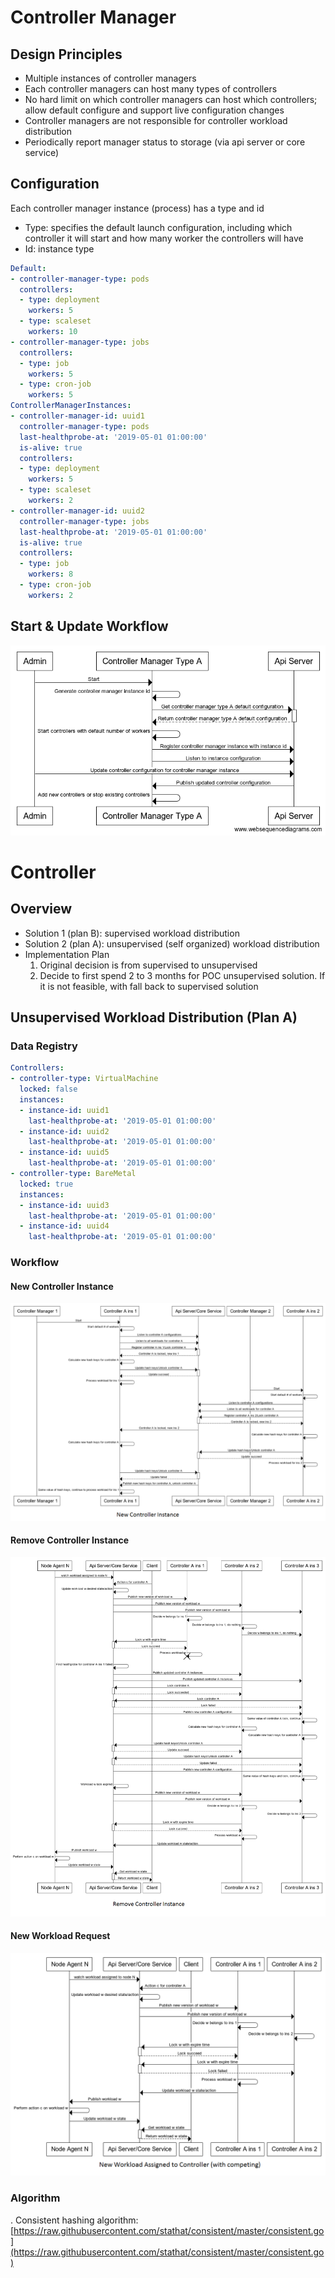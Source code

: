 # Controller Manager
## Design Principles
* Multiple instances of controller managers
* Each controller managers can host many types of controllers
* No hard limit on which controller managers can host which controllers; allow default configure and support live configuration changes
* Controller managers are not responsible for controller workload distribution
* Periodically report manager status to storage (via api server or core service)

## Configuration

Each controller manager instance (process) has a type and id
* Type: specifies the default launch configuration, including which controller it will start and how many worker the controllers will have
* Id: instance type

```yaml
Default:
- controller-manager-type: pods
  controllers:
  - type: deployment
    workers: 5
  - type: scaleset
    workers: 10
- controller-manager-type: jobs
  controllers:
  - type: job
    workers: 5
  - type: cron-job
    workers: 5
ControllerManagerInstances:
- controller-manager-id: uuid1
  controller-manager-type: pods
  last-healthprobe-at: '2019-05-01 01:00:00'
  is-alive: true
  controllers:
  - type: deployment
    workers: 5
  - type: scaleset
    workers: 2
- controller-manager-id: uuid2
  controller-manager-type: jobs
  last-healthprobe-at: '2019-05-01 01:00:00'
  is-alive: true
  controllers:
  - type: job
    workers: 8
  - type: cron-job
    workers: 2

```

## Start & Update Workflow

![alt text](ControllerManager-Start-Update-v1.png "Controller Manager Start & Update Workflow")

# Controller

## Overview
* Solution 1 (plan B): supervised workload distribution
* Solution 2 (plan A): unsupervised (self organized) workload distribution
* Implementation Plan
   1. Original decision is from supervised to unsupervised
   1. Decide to first spend 2 to 3 months for POC unsupervised solution. If it is not feasible, with fall back to supervised solution

## Unsupervised Workload Distribution (Plan A)
### Data Registry
```yaml
Controllers:
- controller-type: VirtualMachine
  locked: false
  instances:
  - instance-id: uuid1
    last-healthprobe-at: '2019-05-01 01:00:00'
  - instance-id: uuid2
    last-healthprobe-at: '2019-05-01 01:00:00'
  - instance-id: uuid5
    last-healthprobe-at: '2019-05-01 01:00:00'
- controller-type: BareMetal
  locked: true
  instances:
  - instance-id: uuid3
    last-healthprobe-at: '2019-05-01 01:00:00'
  - instance-id: uuid4
    last-healthprobe-at: '2019-05-01 01:00:00'
```

### Workflow
#### New Controller Instance
![alt text](ConsistentHashing-Controller-NewInstance-v1.png "New Controller Instance Workflow")

#### Remove Controller Instance
![alt text](ConsistentHashing-Controller-RemoveInstance-v1.png "Remove Controller Instance Workflow")

#### New Workload Request
![alt text](ConsistentHashing-Controller-NewWorkloadWithCompeting-v1.png "New Workload Request Workflow")

### Algorithm
. Consistent hashing algorithm: [https://raw.githubusercontent.com/stathat/consistent/master/consistent.go](https://raw.githubusercontent.com/stathat/consistent/master/consistent.go)
